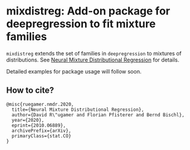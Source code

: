 # mixdistreg: Add-on package for deepregression to fit mixture families

`mixdistreg` extends the set of families in `deepregression` to mixtures of distributions. See [Neural Mixture Distributional Regression](https://arxiv.org/abs/2010.06889) for details.

Detailed examples for package usage will follow soon.

## How to cite?

    @misc{ruegamer.nmdr.2020,
      title={Neural Mixture Distributional Regression}, 
      author={David R\"ugamer and Florian Pfisterer and Bernd Bischl},
      year={2020},
      eprint={2010.06889},
      archivePrefix={arXiv},
      primaryClass={stat.CO}
    }
